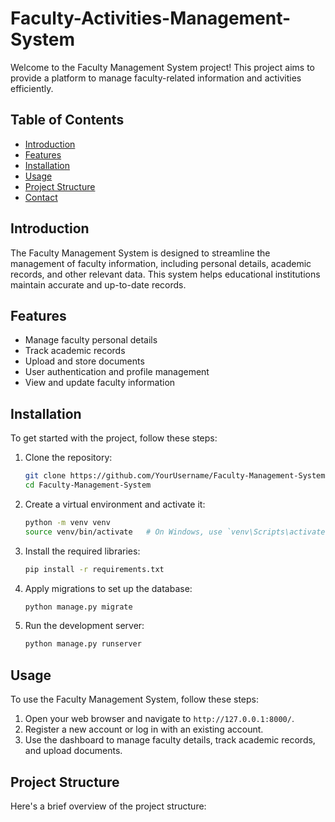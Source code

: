 # Faculty-Activities-Management-System

Welcome to the Faculty Management System project! This project aims to provide a platform to manage faculty-related information and activities efficiently.

## Table of Contents
- [Introduction](#introduction)
- [Features](#features)
- [Installation](#installation)
- [Usage](#usage)
- [Project Structure](#project-structure)
- [Contact](#contact)

## Introduction
The Faculty Management System is designed to streamline the management of faculty information, including personal details, academic records, and other relevant data. This system helps educational institutions maintain accurate and up-to-date records.

## Features
- Manage faculty personal details
- Track academic records
- Upload and store documents
- User authentication and profile management
- View and update faculty information

## Installation
To get started with the project, follow these steps:

1. Clone the repository:
    ```sh
    git clone https://github.com/YourUsername/Faculty-Management-System.git
    cd Faculty-Management-System
    ```

2. Create a virtual environment and activate it:
    ```sh
    python -m venv venv
    source venv/bin/activate   # On Windows, use `venv\Scripts\activate`
    ```

3. Install the required libraries:
    ```sh
    pip install -r requirements.txt
    ```

4. Apply migrations to set up the database:
    ```sh
    python manage.py migrate
    ```

5. Run the development server:
    ```sh
    python manage.py runserver
    ```

## Usage
To use the Faculty Management System, follow these steps:

1. Open your web browser and navigate to `http://127.0.0.1:8000/`.
2. Register a new account or log in with an existing account.
3. Use the dashboard to manage faculty details, track academic records, and upload documents.

## Project Structure
Here's a brief overview of the project structure:

